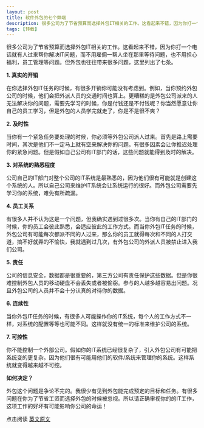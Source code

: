 ```yaml
---
layout: post
title: 软件外包的七个弊端
description: 很多公司为了节省预算而选择外包IT相关的工作。这看起来不错，因为你打一个电话就有人过来帮你解决IT问题，而不用雇佣一帮人坐在那里等待问题，也不用担心福利，员工管理等问题。但外包也往往带来很多问题，这里列出了七条。
tags: [转载]
---
```


很多公司为了节省预算而选择外包IT相关的工作。这看起来不错，因为你打一个电话就有人过来帮你解决IT问题，而不用雇佣一帮人坐在那里等待问题，也不用担心福利，员工管理等问题。但外包也往往带来很多问题，这里列出了七条。

**1. 真实的开销**

 在你选择外包IT任务的时候，有很多开销你可能没有考虑到。例如，当你预约外包公司的时候，他们会把外派人员的交通时间也算上。更糟糕的是外包公司派来的人无法解决你的问题，需要先学习的时候，你是付钱还是不付钱呢？你当然愿意让你自己的员工学习，但是外包的人员学完就走了，你是不是很不爽？

**2. 及时性**

当你有一个紧急任务要处理的时候，你必须等外包公司派人过来。首先是路上需要时间，其次是他们不一定马上就有空来解决你的问题。有很多因素会让你推迟处理你的紧急问题。但是假如自己公司有IT部门的话，这些问题就能得到及时的解决。

**3. 对系统的熟悉程度**

公司自己的IT部门对整个公司的IT系统是最熟悉的，因为他们很有可能就是创建这个系统的人。所以自己公司来维护IT系统会让系统运行的很好。而外包公司需要先学习你的系统，难免有所疏漏。

**4. 员工关系**

有很多人并不认为这是一个问题，但我确实遇到过很多次。当你有自己的IT部门的时候，你的员工会彼此熟悉，会适应彼此的工作方式。而当你外包IT任务的时候，外包公司有可能每次都派不同的人过来，那么你的员工就得每次和不同的人打交道，搞不好就弄的不愉快，我就遇到过几次，有外包公司的外派人员被禁止进入我们公司。

**5. 责任**

公司的信息安全，数据都是很重要的，第三方公司有责任保护这些数据。但是你很难控制外包人员的移动硬盘不会丢失或者被偷窃。参与的人越多越容易出问题。况且外包公司的人员并不会十分认真的对待你的数据。

**6. 连续性**

当你外包IT任务的时候，有很多人可能操作你的IT系统，每个人的工作方式不一样，对系统的配置等等也可能不同。这样就没有统一的标准来维护公司的系统。

**7. 可控性**

你不能控制一个外部公司。假如你的IT系统已经很复杂了，引入外包公司有可能把系统变的更复杂。因为他们很有可能用他们的软件/系统来管理你的系统。这样系统就变得越来越不可控。

**如何决定？**

外包这个问题是争论不完的。我很少有见到外包能完成预定的目标和任务。有很多问题在你为了节省工资而选择外包的时候被忽视。所以请正确审视你的的IT工作，这项工作的好坏有可能影响你公司的命运！

点击阅读 [英文原文](https://www.techrepublic.com/blog/10things/10-problems-with-outsourcing-it/3016)
